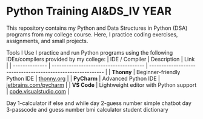 # Python Training AI&DS_IV YEAR
This repository contains my Python and Data Structures in Python (DSA) programs from my college course. Here, I practice coding exercises, assignments, and small projects.

Tools I Use
I practice and run Python programs using the following IDEs/compilers provided by my college:
| IDE / Compiler | Description                            | Link                                                        |
| -------------- | -------------------------------------- | ----------------------------------------------------------- |
| **Thonny**     | Beginner-friendly Python IDE           | [thonny.org](https://thonny.org/)                           |
| **PyCharm**    | Advanced Python IDE                    | [jetbrains.com/pycharm](https://www.jetbrains.com/pycharm/) |
| **VS Code**    | Lightweight editor with Python support | [code.visualstudio.com](https://code.visualstudio.com/)     |




Day 1-calculator if else and while 
day 2-guess number
      simple chatbot
day 3-passcode and guess number
      bmi calculator
      student dictionary
